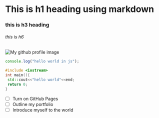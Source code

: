 # This is h1 heading using markdown
### this is h3 heading
###### this is h6
![My github profile image](https://graph.org/file/575968c2c865d9c95a954.jpg)
```javascript
console.log("hello world in js");
```
```cpp
#include <iostream>
int main(){
 std::cout<<"hello world"<<end;
 return 0;
}
```
- [ ] Turn on GitHub Pages
- [ ] Outline my portfolio
- [ ] Introduce myself to the world
